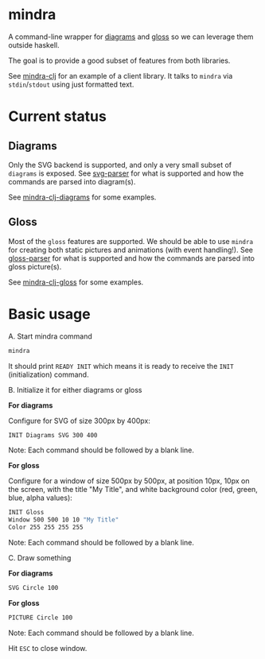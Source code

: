 # mindra

A command-line wrapper for [diagrams](https://diagrams.github.io/) and [gloss](http://gloss.ouroborus.net/) so we can leverage them outside haskell.

The goal is to provide a good subset of features from both libraries.

See [mindra-clj](https://github.com/rorokimdim/mindra-clj) for an example of a client library. It talks to `mindra` via `stdin`/`stdout` using just formatted text.

# Current status

## Diagrams

Only the SVG backend is supported, and only a very small subset of `diagrams` is exposed. See [svg-parser](https://github.com/rorokimdim/mindra/blob/f4ca8203716f3fffc8c59ffabfd91b4b47c902e8/src/Mindra/Diagrams/Parser/SVG.hs#L753-L817) for what is supported and how the commands are parsed into diagram(s).

See [mindra-clj-diagrams](https://github.com/rorokimdim/mindra-clj#diagrams) for some examples.

## Gloss

Most of the `gloss` features are supported. We should be able to use `mindra` for creating both static pictures and animations (with event handling!). See [gloss-parser](https://github.com/rorokimdim/mindra/blob/f4ca8203716f3fffc8c59ffabfd91b4b47c902e8/src/Mindra/Gloss/Parser/Picture.hs#L255-L278) for what is supported and how the commands are parsed into gloss picture(s).

See [mindra-clj-gloss](https://github.com/rorokimdim/mindra-clj#gloss) for some examples.

# Basic usage

A. Start mindra command

```bash
mindra
```

It should print `READY INIT` which means it is ready to receive the `INIT` (initialization) command.

B. Initialize it for either diagrams or gloss

**For diagrams**

Configure for SVG of size 300px by 400px:

```bash
INIT Diagrams SVG 300 400


```

Note: Each command should be followed by a blank line.

**For gloss**

Configure for a window of size 500px by 500px, at position 10px, 10px on the screen, with the title "My Title", and white background color (red, green, blue, alpha values):

```bash
INIT Gloss
Window 500 500 10 10 "My Title"
Color 255 255 255 255


```


Note: Each command should be followed by a blank line.

C. Draw something

**For diagrams**

```bash
SVG Circle 100


```

**For gloss**

```bash
PICTURE Circle 100


```

Note: Each command should be followed by a blank line.

Hit `ESC` to close window.